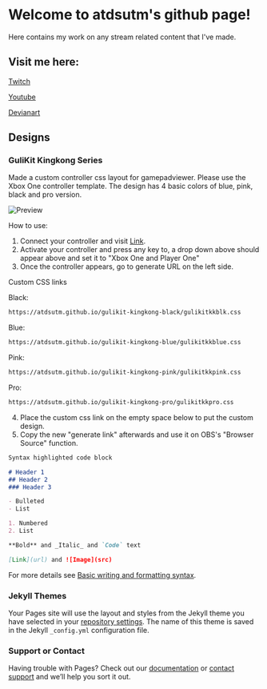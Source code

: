 # Welcome to atdsutm's github page!

Here contains my work on any stream related content that I've made.

## Visit me here:

[Twitch](https://www.twitch.tv/atdsutm)

[Youtube](https://www.youtube.com/user/atdsutm)

[Devianart](https://www.deviantart.com/atdsutm/about)

## Designs

### GuliKit Kingkong Series

Made a custom controller css layout for gamepadviewer. Please use the Xbox One controller template.
The design has 4 basic colors of blue, pink, black and pro version.


![Preview](https://atdsutm.github.io/Controller%20Preview.gif)



How to use:
1. Connect your controller and visit [Link](https://gamepadviewer.com/#).
2. Activate your controller and press any key to, a drop down above should appear above and set it to "Xbox One and Player One"
3. Once the controller appears, go to generate URL on the left side.


Custom CSS links

Black:

```markdown
https://atdsutm.github.io/gulikit-kingkong-black/gulikitkkblk.css
```
Blue:

```markdown
https://atdsutm.github.io/gulikit-kingkong-blue/gulikitkkblue.css
```
Pink:

```markdown
https://atdsutm.github.io/gulikit-kingkong-pink/gulikitkkpink.css
```
Pro:

```markdown
https://atdsutm.github.io/gulikit-kingkong-pro/gulikitkkpro.css
```
4. Place the custom css link on the empty space below to put the custom design. 
5. Copy the new "generate link" afterwards and use it on OBS's "Browser Source" function.


```markdown
Syntax highlighted code block

# Header 1
## Header 2
### Header 3

- Bulleted
- List

1. Numbered
2. List

**Bold** and _Italic_ and `Code` text

[Link](url) and ![Image](src)
```

For more details see [Basic writing and formatting syntax](https://docs.github.com/en/github/writing-on-github/getting-started-with-writing-and-formatting-on-github/basic-writing-and-formatting-syntax).

### Jekyll Themes

Your Pages site will use the layout and styles from the Jekyll theme you have selected in your [repository settings](https://github.com/atdsutm/atdsutm.github.io/settings/pages). The name of this theme is saved in the Jekyll `_config.yml` configuration file.

### Support or Contact

Having trouble with Pages? Check out our [documentation](https://docs.github.com/categories/github-pages-basics/) or [contact support](https://support.github.com/contact) and we’ll help you sort it out.
